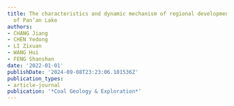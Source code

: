 ```yaml
---
title: The characteristics and dynamic mechanism of regional development and evolution
  of Pan’an Lake
authors:
- CHANG Jiang
- CHEN Yedong
- LI Zixuan
- WANG Hui
- FENG Shanshan
date: '2022-01-01'
publishDate: '2024-09-08T23:23:06.101536Z'
publication_types:
- article-journal
publication: '*Coal Geology & Exploration*'
---
```

